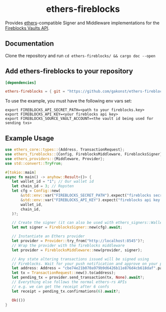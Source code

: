 # <h1 align="center"> ethers-fireblocks </h1>

 Provides [ethers](https://github.com/gakonst/ethers-rs)-compatible Signer and Middleware
 implementations for the [Fireblocks Vaults API](https://fireblocks.com).

## Documentation

Clone the repository and run `cd ethers-fireblocks/ && cargo doc --open`

## Add ethers-fireblocks to your repository

```toml
[dependencies]

ethers-fireblocks = { git = "https://github.com/gakonst/ethers-fireblocks" }
```

To use the example, you must have the following env vars set:

 ```
export FIREBLOCKS_API_SECRET_PATH=<path to your fireblocks.key>
export FIREBLOCKS_API_KEY=<your fireblocks api key>
export FIREBLOCKS_SOURCE_VAULT_ACCOUNT=<the vault id being used for sending txs>
```

## Example Usage

 ```rust
use ethers_core::types::{Address, TransactionRequest};
use ethers_fireblocks::{Config, FireblocksMiddleware, FireblocksSigner};
use ethers_providers::{Middleware, Provider};
use std::convert::TryFrom;

#[tokio::main]
async fn main() -> anyhow::Result<()> {
    let wallet_id = "1"; // Our wallet id
    let chain_id = 3; // Ropsten
    let cfg = Config::new(
        &std::env::var("FIREBLOCKS_SECRET_PATH").expect("fireblocks secret not set"),
        &std::env::var("FIREBLOCKS_API_KEY").expect("fireblocks api key not set"),
        wallet_id,
        chain_id,
    )?;

    // Create the signer (it can also be used with ethers_signers::Wallet)
    let mut signer = FireblocksSigner::new(cfg).await;

    // Instantiate an Ethers provider
    let provider = Provider::try_from("http://localhost:8545")?;
    // Wrap the provider with the fireblocks middleware
    let provider = FireblocksMiddleware::new(provider, signer);

    // Any state altering transactions issued will be signed using
    // Fireblocks. Wait for your push notification and approve on your phone...
    let address: Address = "cbe74e21b070a979b9d6426b11e876d4cb618daf".parse()?;
    let tx = TransactionRequest::new().to(address);
    let pending_tx = provider.send_transaction(tx, None).await?;
    // Everything else follows the normal ethers-rs APIs
    // e.g. we can get the receipt after 6 confs
    let receipt = pending_tx.confirmations(6).await?;

    Ok(())
}
 ```
